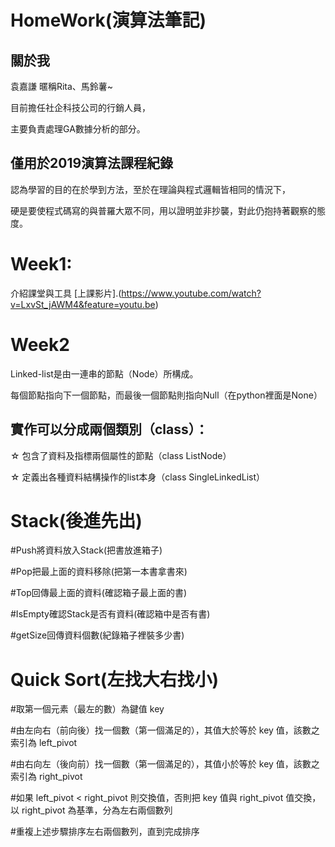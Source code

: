 # HomeWork(演算法筆記)

## 關於我
袁嘉謙 暱稱Rita、馬鈴薯~

目前擔任社企科技公司的行銷人員，

主要負責處理GA數據分析的部分。

## 僅用於2019演算法課程紀錄
認為學習的目的在於學到方法，至於在理論與程式邏輯皆相同的情況下，

硬是要使程式碼寫的與普羅大眾不同，用以證明並非抄襲，對此仍抱持著觀察的態度。

# Week1:
介紹課堂與工具
[上課影片].(https://www.youtube.com/watch?v=LxvSt_jAWM4&feature=youtu.be)

# Week2
Linked-list是由一連串的節點（Node）所構成。

每個節點指向下一個節點，而最後一個節點則指向Null（在python裡面是None）

## 實作可以分成兩個類別（class）：

☆ 包含了資料及指標兩個屬性的節點（class ListNode）
 
☆ 定義出各種資料結構操作的list本身（class SingleLinkedList）

# Stack(後進先出)
#Push將資料放入Stack(把書放進箱子)

#Pop把最上面的資料移除(把第一本書拿書來)

#Top回傳最上面的資料(確認箱子最上面的書)

#IsEmpty確認Stack是否有資料(確認箱中是否有書)

#getSize回傳資料個數(紀錄箱子裡裝多少書)

# Quick Sort(左找大右找小)
#取第一個元素（最左的數）為鍵值 key

#由左向右（前向後）找一個數（第一個滿足的），其值大於等於 key 值，該數之索引為 left_pivot

#由右向左（後向前）找一個數（第一個滿足的），其值小於等於 key 值，該數之索引為 right_pivot

#如果 left_pivot < right_pivot 則交換值，否則把 key 值與 right_pivot 值交換，以 right_pivot 為基準，分為左右兩個數列

#重複上述步驟排序左右兩個數列，直到完成排序
